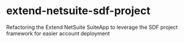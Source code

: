 # extend-netsuite-sdf-project
Refactoring the Extend NetSuite SuiteApp to leverage the SDF project framework for easier account deployment
